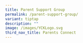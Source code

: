 ```yaml
---
title: Parent Support Group
permalink: /parent-support-group/
variant: tiptap
description: ""
image: /images/YCKLogo.svg
third_nav_title: Parents Connect
---
```

